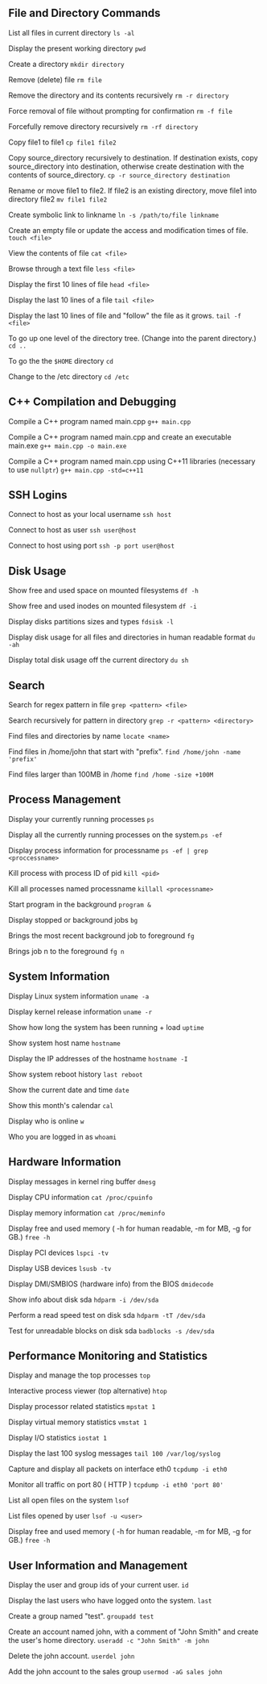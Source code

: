 File and Directory Commands
-----
List all files in current directory `ls -al`

Display the present working directory `pwd`

Create a directory `mkdir directory`

Remove (delete) file `rm file`

Remove the directory and its contents recursively `rm -r directory`

Force removal of file without prompting for confirmation `rm -f file`

Forcefully remove directory recursively `rm -rf directory`

Copy file1 to file1 `cp file1 file2`

Copy source_directory recursively to destination. If destination exists, copy source_directory into destination, otherwise create destination with the contents of source_directory. `cp -r source_directory destination`

Rename or move file1 to file2. If file2 is an existing directory, move file1 into directory file2 `mv file1 file2`

Create symbolic link to linkname `ln -s /path/to/file linkname`

Create an empty file or update the access and modification times of file. `touch <file>`

View the contents of file `cat <file>`

Browse through a text file `less <file>`

Display the first 10 lines of file `head <file>`

Display the last 10 lines of a file `tail <file>`

Display the last 10 lines of file and "follow" the file as it grows. `tail -f <file>`

To go up one level of the directory tree. (Change into the parent directory.) `cd ..`

To go the the `$HOME` directory `cd`

Change to the /etc directory `cd /etc`

C++ Compilation and Debugging
---
Compile a C++ program named main.cpp `g++ main.cpp`

Compile a C++ program named main.cpp and create an executable main.exe `g++ main.cpp -o main.exe`

Compile a C++ program named main.cpp using C++11 libraries (necessary to use `nullptr`) `g++ main.cpp -std=c++11`

SSH Logins
---
Connect to host as your local username `ssh host`

Connect to host as user `ssh user@host`

Connect to host using port `ssh -p port user@host`

Disk Usage
---
Show free and used space on mounted filesystems `df -h`

Show free and used inodes on mounted filesystem `df -i`

Display disks partitions sizes and types `fdsisk -l`

Display disk usage for all files and directories in human readable format `du -ah`

Display total disk usage off the current directory `du sh`

Search
--
Search for regex pattern in file `grep <pattern> <file>`

Search recursively for pattern in directory `grep -r <pattern> <directory>`

Find files and directories by name `locate <name>`

Find files in /home/john that start with "prefix". `find /home/john -name 'prefix'`

Find files larger than 100MB in /home `find /home -size +100M`

Process Management
---
Display your currently running processes `ps`

Display all the currently running processes on the system.`ps -ef`

Display process information for processname `ps -ef | grep <proccessname>`

Kill process with process ID of pid `kill <pid>`

Kill all processes named processname `killall <processname>`

Start program in the background `program &`

Display stopped or background jobs `bg`

Brings the most recent background job to foreground `fg`

Brings job n to the foreground `fg n`

System Information
-----------------------
Display Linux system information `uname -a`

Display kernel release information `uname -r`

Show how long the system has been running + load `uptime`

Show system host name `hostname`

Display the IP addresses of the hostname `hostname -I`

Show system reboot history `last reboot`

Show the current date and time `date`

Show this month's calendar `cal`

Display who is online `w`

Who you are logged in as `whoami`

Hardware Information
-------
Display messages in kernel ring buffer `dmesg`

Display CPU information `cat /proc/cpuinfo`

Display memory information `cat /proc/meminfo`

Display free and used memory ( -h for human readable, -m for MB, -g for GB.) `free -h`

Display PCI devices `lspci -tv`

Display USB devices `lsusb -tv`

Display DMI/SMBIOS (hardware info) from the BIOS `dmidecode`

Show info about disk sda `hdparm -i /dev/sda`

Perform a read speed test on disk sda `hdparm -tT /dev/sda`

Test for unreadable blocks on disk sda `badblocks -s /dev/sda`

Performance Monitoring and Statistics
---------------
Display and manage the top processes `top`

Interactive process viewer (top alternative) `htop`

Display processor related statistics `mpstat 1`

Display virtual memory statistics `vmstat 1`

Display I/O statistics `iostat 1`

Display the last 100 syslog messages `tail 100 /var/log/syslog`

Capture and display all packets on interface eth0 `tcpdump -i eth0`

Monitor all traffic on port 80 ( HTTP ) `tcpdump -i eth0 'port 80'`

List all open files on the system `lsof`

List files opened by user `lsof -u <user>`

Display free and used memory ( -h for human readable, -m for MB, -g for GB.) `free -h`

User Information and Management
--------------
Display the user and group ids of your current user. `id`

Display the last users who have logged onto the system.  `last`

Create a group named "test". `groupadd test`

Create an account named john, with a comment of "John Smith" and create the user's home directory. `useradd -c "John Smith" -m john`

Delete the john account. `userdel john`

Add the john account to the sales group `usermod -aG sales john`
